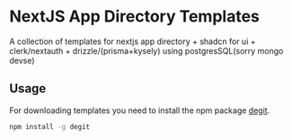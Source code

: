 # NextJS App Directory Templates

A collection of templates for nextjs app directory + shadcn for ui + clerk/nextauth + drizzle/(prisma+kysely) using postgresSQL(sorry mongo devse)

## Usage

For downloading templates you need to install the npm package [degit](https://www.npmjs.com/package/degit).

```bash
npm install -g degit
```